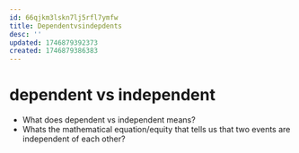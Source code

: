```yaml
---
id: 66qjkm3lskn7lj5rfl7ymfw
title: Dependentvsindepdents
desc: ''
updated: 1746879392373
created: 1746879386383
---
```


# dependent vs independent
- What does dependent vs independent means?
- Whats the mathematical equation/equity that tells us that two events are independent of each other?